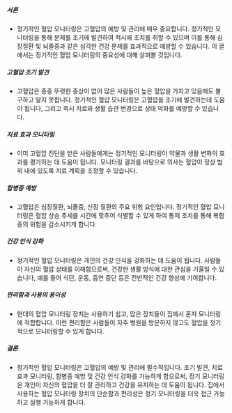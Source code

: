 ##### 서론
* 정기적인 혈압 모니터링은 고혈압의 예방 및 관리에 매우 중요합니다. 정기적인 모니터링을 통해 문제를 조기에 발견하여 적시에 조치를 취할 수 있으며 이를 통해 심장질환 및 뇌졸중과 같은 심각한 건강 문제를 효과적으로 예방할 수 있습니다. 이 글에서는 정기적인 혈압 모니터링의 중요성에 대해 살펴볼 것입니다.

##### 고혈압 조기 발견
* 고혈압은 종종 뚜렷한 증상이 없어 많은 사람들이 높은 혈압을 가지고 있음에도 불구하고 알지 못합니다. 정기적인 혈압 모니터링은 고혈압을 조기에 발견하는데 도움이 됩니다, 그리고 즉시 치료와 생활 습관 변경으로 상태 악화를 예방할 수 있습니다.

##### 치료 효과 모니터링
* 이미 고혈압 진단을 받은 사람들에게는 정기적인 모니터링이 약물과 생활 변화의 효과를 평가하는 데 도움이 됩니다. 모니터링 결과를 바탕으로 의사는 혈압이 정상 범위 내에 있도록 치료 계획을 조정할 수 있습니다.

##### 합병증 예방
* 고혈압은 심장질환, 뇌졸중, 신장 질환의 주요 위험 요인입니다. 정기적인 혈압 모니터링은 혈압 상승 추세를 시간에 맞추어 식별할 수 있게 하여 통제 조치를 통해 복합증의 위험을 감소시키게 합니다.

##### 건강 인식 강화
* 정기적인 혈압 모니터링은 개인의 건강 인식을 강화하는 데 도움이 됩니다. 사람들이 자신의 혈압 상태를 이해함으로써, 건강한 생활 방식에 대한 관심을 기울일 수 있습니다, 예를 들어 식단, 운동, 흡연 중단 등은 전반적인 건강 향상에 기여합니다.

##### 편리함과 사용의 용이성
* 현대의 혈압 모니터링 장치는 사용하기 쉽고, 많은 장치들이 집에서 혼자 모니터링에 적합합니다. 이런 편리함은 사람들이 자주 병원을 방문하지 않고도 혈압을 정기적으로 모니터링할 수 있게 합니다.

##### 결론
* 정기적인 혈압 모니터링은 고혈압의 예방 및 관리에 필수적입니다. 조기 발견, 치료 효과 모니터링, 합병증 예방 및 건강 인식 강화를 가능하게 함으로써, 정기 모니터링은 개인이 자신의 혈압을 더 잘 관리하고 건강을 유지하는 데 도움이 됩니다. 집에서 사용하는 혈압 모니터링 장치의 단순함과 편리성은 정기 모니터링을 더욱 접근 가능하고 실행 가능하게 합니다.